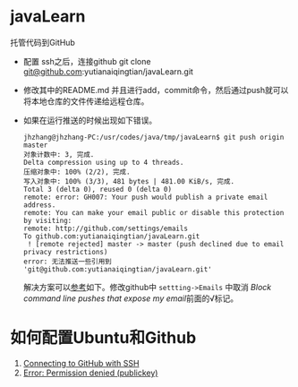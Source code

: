 # javaLearn
托管代码到GitHub

- 配置 ssh之后，连接github
  git clone git@github.com:yutianaiqingtian/javaLearn.git

- 修改其中的README.md 并且进行add，commit命令，然后通过push就可以将本地仓库的文件传递给远程仓库。

- 如果在运行推送的时候出现如下错误。

  ```
  jhzhang@jhzhang-PC:/usr/codes/java/tmp/javaLearn$ git push origin master 
  对象计数中: 3, 完成.
  Delta compression using up to 4 threads.
  压缩对象中: 100% (2/2), 完成.
  写入对象中: 100% (3/3), 481 bytes | 481.00 KiB/s, 完成.
  Total 3 (delta 0), reused 0 (delta 0)
  remote: error: GH007: Your push would publish a private email address.
  remote: You can make your email public or disable this protection by visiting:
  remote: http://github.com/settings/emails
  To github.com:yutianaiqingtian/javaLearn.git
   ! [remote rejected] master -> master (push declined due to email privacy restrictions)
  error: 无法推送一些引用到 'git@github.com:yutianaiqingtian/javaLearn.git'
  ```

  解决方案可以[参考](https://www.jianshu.com/p/400dbf77f6cf)如下。修改github中 `settting->Emails` 中取消 *Block command line pushes that expose my email*前面的√标记。
            

# 如何配置Ubuntu和Github

1.  [Connecting to GitHub with SSH](https://help.github.com/articles/connecting-to-github-with-ssh/)
2. [Error: Permission denied (publickey)](https://help.github.com/articles/error-permission-denied-publickey/)

